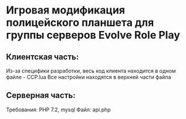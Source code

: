 # Игровая модификация полицейского планшета для группы серверов Evolve Role Play

## Клиентская часть:
Из-за специфики разработки, весь код клиента находится в одном файле - CCP.lua
Все настройки находятся в верхней части файла

## Серверная часть:
Требования: PHP 7.2, mysql
Файл: api.php